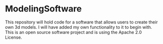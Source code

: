 # ModelingSoftware
This repository will hold code for a software that allows users to create their own 3d models. I will have added my own functionality to it to begin with. This is an open source software project and is using the Apache 2.0 License. 
